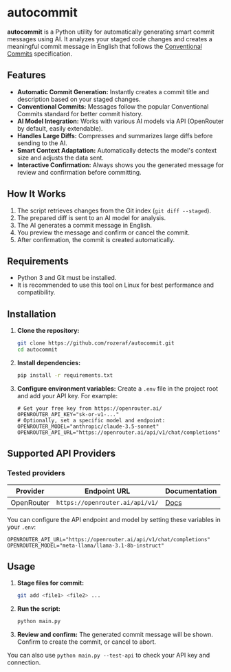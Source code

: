 
# autocommit

**autocommit** is a Python utility for automatically generating smart commit messages using AI. It analyzes your staged code changes and creates a meaningful commit message in English that follows the [Conventional Commits](https://www.conventionalcommits.org/) specification.


## Features

- **Automatic Commit Generation:** Instantly creates a commit title and description based on your staged changes.
- **Conventional Commits:** Messages follow the popular Conventional Commits standard for better commit history.
- **AI Model Integration:** Works with various AI models via API (OpenRouter by default, easily extendable).
- **Handles Large Diffs:** Compresses and summarizes large diffs before sending to the AI.
- **Smart Context Adaptation:** Automatically detects the model's context size and adjusts the data sent.
- **Interactive Confirmation:** Always shows you the generated message for review and confirmation before committing.


## How It Works

1.  The script retrieves changes from the Git index (`git diff --staged`).
2.  The prepared diff is sent to an AI model for analysis.
3.  The AI generates a commit message in English.
4.  You preview the message and confirm or cancel the commit.
5.  After confirmation, the commit is created automatically.


## Requirements

- Python 3 and Git must be installed.
- It is recommended to use this tool on Linux for best performance and compatibility.


## Installation

1.  **Clone the repository:**
    ```bash
    git clone https://github.com/rozeraf/autocommit.git
    cd autocommit
    ```
2.  **Install dependencies:**
    ```bash
    pip install -r requirements.txt
    ```
3.  **Configure environment variables:**
    Create a `.env` file in the project root and add your API key. For example:
    ```env
    # Get your free key from https://openrouter.ai/
    OPENROUTER_API_KEY="sk-or-v1-..."
    # Optionally, set a specific model and endpoint:
    OPENROUTER_MODEL="anthropic/claude-3.5-sonnet"
    OPENROUTER_API_URL="https://openrouter.ai/api/v1/chat/completions"
    ```


## Supported API Providers

### Tested providers

| Provider    | Endpoint URL                      | Documentation                  |
|-------------|-----------------------------------|---------------------------------|
| OpenRouter  | `https://openrouter.ai/api/v1/`   | [Docs](https://openrouter.ai/docs) |

You can configure the API endpoint and model by setting these variables in your `.env`:
```env
OPENROUTER_API_URL="https://openrouter.ai/api/v1/chat/completions"
OPENROUTER_MODEL="meta-llama/llama-3.1-8b-instruct"
```


## Usage

1.  **Stage files for commit:**
    ```bash
    git add <file1> <file2> ...
    ```
2.  **Run the script:**
    ```bash
    python main.py
    ```
3.  **Review and confirm:**
    The generated commit message will be shown. Confirm to create the commit, or cancel to abort.

You can also use `python main.py --test-api` to check your API key and connection.
